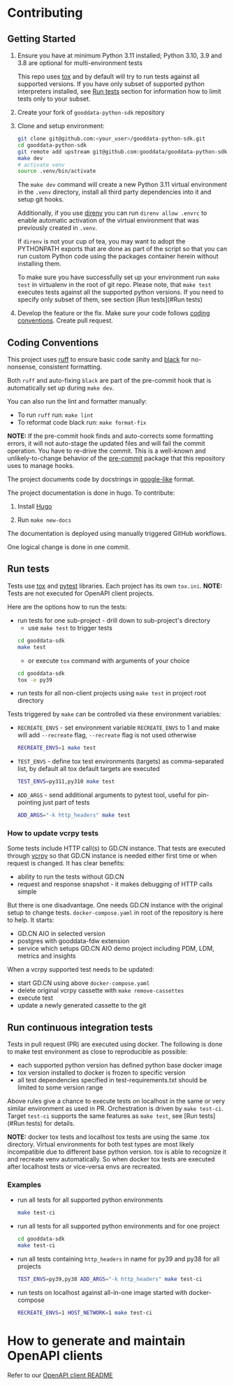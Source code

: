 # Contributing

## Getting Started

1. Ensure you have at minimum Python 3.11 installed; Python 3.10, 3.9 and 3.8 are optional for multi-environment tests

   This repo uses [tox](https://tox.readthedocs.io/en/latest/) and by default will try to run tests against all
   supported versions. If you have only subset of supported python interpreters installed, see
   [Run tests](#run-tests) section for information how to limit tests only to your subset.

2. Create your fork of `gooddata-python-sdk` repository




3. Clone and setup environment:

    ```bash
    git clone git@github.com:<your_user>/gooddata-python-sdk.git
    cd gooddata-python-sdk
    git remote add upstream git@github.com:gooddata/gooddata-python-sdk.git
    make dev
    # activate venv
    source .venv/bin/activate
    ```

   The `make dev` command will create a new Python 3.11 virtual environment in the `.venv` directory, install all
   third party dependencies into it and setup git hooks.

   Additionally, if you use [direnv](https://direnv.net/) you can run `direnv allow .envrc` to enable automatic
   activation of the virtual environment that was previously created in `.venv`.

   If `direnv` is not your cup of tea, you may want to adopt the PYTHONPATH exports that are done as part of the
   script so that you can run custom Python code using the packages container herein without installing them.

   To make sure you have successfully set up your environment run `make test` in virtualenv in the root of git repo.
   Please note, that `make test` executes tests against all the supported python versions. If you need to specify only
   subset of them, see section [Run tests](#Run tests)

4. Develop the feature or the fix. Make sure your code follows [coding conventions](#coding-conventions). Create pull
   request.


## Coding Conventions

This project uses [ruff](https://github.com/charliermarsh/ruff) to ensure basic code sanity and [black](https://github.com/psf/black)
for no-nonsense, consistent formatting.

Both `ruff` and auto-fixing `black` are part of the pre-commit hook that is automatically set up during `make dev`.

You can also run the lint and formatter manually:

-  To run `ruff` run: `make lint`
-  To reformat code black run: `make format-fix`

**NOTE:** If the pre-commit hook finds and auto-corrects some formatting errors, it will not auto-stage
the updated files and will fail the commit operation. You have to re-drive the commit. This is a well-known and
unlikely-to-change behavior of the [pre-commit](https://github.com/pre-commit/pre-commit/issues/806) package that this repository uses to manage hooks.

The project documents code by docstrings in [google-like](https://google.github.io/styleguide/pyguide.html#3-python-style-rules) format.

The project documentation is done in hugo. To contribute:

1. Install [Hugo](https://gohugo.io/)

2. Run `make new-docs`

The documentation is deployed using manually triggered GitHub workflows.

One logical change is done in one commit.


## Run tests
Tests use [tox](https://tox.wiki/en/latest/index.html) and [pytest](https://docs.pytest.org/en/6.2.x/contents.html)
libraries. Each project has its own `tox.ini`.
**NOTE:** Tests are not executed for OpenAPI client projects.

Here are the options how to run the tests:
- run tests for one sub-project - drill down to sub-project's directory
    - use `make test` to trigger tests
  ```bash
  cd gooddata-sdk
  make test
  ```
    - or execute `tox` command with arguments of your choice
  ```bash
  cd gooddata-sdk
  tox -e py39
  ```
- run tests for all non-client projects using `make test` in project root directory

Tests triggered by `make` can be controlled via these environment variables:
- `RECREATE_ENVS` - set environment variable `RECREATE_ENVS` to 1 and make will add `--recreate` flag, `--recreate`
  flag is not used otherwise
  ```bash
  RECREATE_ENVS=1 make test
  ```
- `TEST_ENVS` - define tox test environments (targets) as comma-separated list, by default all tox default targets are
  executed
  ```bash
  TEST_ENVS=py311,py310 make test
  ```
- `ADD_ARGS` - send additional arguments to pytest tool, useful for pin-pointing just part of tests
  ```bash
  ADD_ARGS="-k http_headers" make test
  ```

### How to update vcrpy tests
Some tests include HTTP call(s) to GD.CN instance. That tests are executed through
[vcrpy](https://vcrpy.readthedocs.io/) so that GD.CN instance is needed either first time or when request is changed.
It has clear benefits:
- ability to run the tests without GD.CN
- request and response snapshot - it makes debugging of HTTP calls simple

But there is one disadvantage. One needs GD.CN instance with the original setup to change tests.
`docker-compose.yaml` in root of the repository is here to help. It starts:
- GD.CN AIO in selected version
- postgres with gooddata-fdw extension
- service which setups GD.CN AIO demo project including PDM, LDM, metrics and insights

When a vcrpy supported test needs to be updated:
- start GD.CN using above `docker-compose.yaml`
- delete original vcrpy cassette with `make remove-cassettes`
- execute test
- update a newly generated cassette to the git

## Run continuous integration tests
Tests in pull request (PR) are executed using docker. The following is done to make test environment as close
to reproducible as possible:
- each supported python version has defined python base docker image
- tox version installed to docker is frozen to specific version
- all test dependencies specified in test-requirements.txt should be limited to some version range

Above rules give a chance to execute tests on localhost in the same or very similar environment as used in PR.
Orchestration is driven by `make test-ci`. Target `test-ci` supports the same features as `make test`, see
[Run tests](#Run tests) for details.

**NOTE:** docker tox tests and localhost tox tests are using the same .tox directory. Virtual environments for both test
types are most likely incompatible due to different base python version. tox is able to recognize it and recreate
venv automatically. So when docker tox tests are executed after localhost tests or vice-versa envs are recreated.

### Examples
- run all tests for all supported python environments
  ```bash
  make test-ci
  ```
- run all tests for all supported python environments and for one project
  ```bash
  cd gooddata-sdk
  make test-ci
  ```
- run all tests containing `http_headers` in name for py39 and py38 for all projects
  ```bash
  TEST_ENVS=py39,py38 ADD_ARGS="-k http_headers" make test-ci
  ```
- run tests on localhost against all-in-one image started with docker-compose
  ```bash
  RECREATE_ENVS=1 HOST_NETWORK=1 make test-ci
  ```

# How to generate and maintain OpenAPI clients
Refer to our [OpenAPI client README](./.openapi-generator/README.md)

